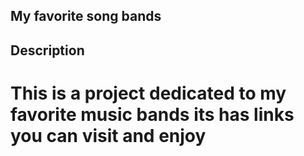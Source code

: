 ## My favorite song bands
## Description
# This is a  project dedicated to my favorite music bands its has links you can visit and enjoy


